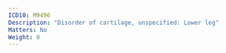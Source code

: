 ```yaml
---
ICD10: M9496
Description: "Disorder of cartilage, unspecified: Lower leg"
Matters: No
Weight: 0
---
```

